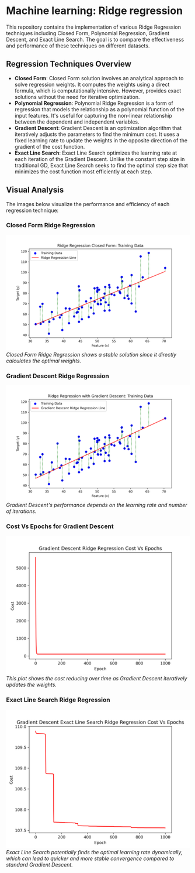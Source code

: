 # Machine learning: Ridge regression

This repository contains the implementation of various Ridge Regression techniques including Closed Form, Polynomial Regression, Gradient Descent, and Exact Line Search. The goal is to compare the effectiveness and performance of these techniques on different datasets.

## Regression Techniques Overview

- **Closed Form**: Closed Form solution involves an analytical approach to solve regression weights. It computes the weights using a direct formula, which is computationally intensive. However, provides exact solutions without the need for iterative optimization.
- **Polynomial Regression**: Polynomial Ridge Regression is a form of regression that models the relationship as a polynomial function of the input features. It's useful for capturing the non-linear relationship between the dependent and independent variables.
- **Gradient Descent**: Gradient Descent is an optimization algorithm that iteratively adjusts the parameters to find the minimum cost. It uses a fixed learning rate to update the weights in the opposite direction of the gradient of the cost function.
- **Exact Line Search**: Exact Line Search optimizes the learning rate at each iteration of the Gradient Descent. Unlike the constant step size in traditional GD, Exact Line Search seeks to find the optimal step size that minimizes the cost function most efficiently at each step.

## Visual Analysis

The images below visualize the performance and efficiency of each regression technique:

### Closed Form Ridge Regression
![Closed Form Ridge Regression](Images/Ridge_Regression_Closed_Form.png)
*Closed Form Ridge Regression shows a stable solution since it directly calculates the optimal weights.*

### Gradient Descent Ridge Regression
![Gradient Descent Ridge Regression](Images/Gradient_Descent_Ridge_Regression.png)
*Gradient Descent's performance depends on the learning rate and number of iterations.*

### Cost Vs Epochs for Gradient Descent
![Cost Vs Epochs for Gradient Descent](Images/Gradient_Descent_Ridge_Regression_cost.png)
*This plot shows the cost reducing over time as Gradient Descent iteratively updates the weights.*

### Exact Line Search Ridge Regression
![Exact Line Search Ridge Regression](Images/exact_line_search.png)
*Exact Line Search potentially finds the optimal learning rate dynamically, which can lead to quicker and more stable convergence compared to standard Gradient Descent.*


